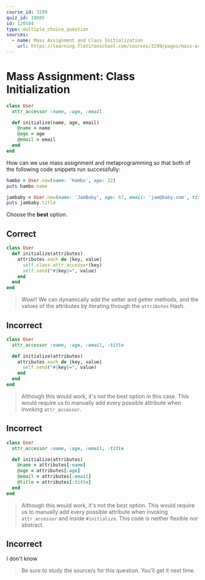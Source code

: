 ```yaml
---
course_id: 3299
quiz_id: 19085
id: 120504
type: multiple_choice_question
sources:
  - name: Mass Assignment and Class Initialization
    url: https://learning.flatironschool.com/courses/3299/pages/mass-assignment-and-class-initialization
---
```


# Mass Assignment: Class Initialization

```rb
class User
  attr_accessor :name, :age, :email

  def initialize(name, age, email)
    @name = name
    @age = age
    @email = email
  end
end
```

How can we use mass assignment and metaprogramming so that both of the following
code snippets run successfully:

```rb
hambo = User.new(name: 'Hambo', age: 22)
puts hambo.name

jambaby = User.new(name: 'JamBaby', age: 67, email: 'jam@baby.com', title: 'Dr.')
puts jambaby.title
```

Choose the **best** option.

## Correct

```rb
class User
  def initialize(attributes)
    attributes.each do |key, value|
      self.class.attr_accessor(key)
      self.send("#{key}=", value)
    end
  end
end
```

> Wow!! We can dynamically add the setter and getter methods, and the values of
> the attributes by iterating through the `attributes` Hash.

## Incorrect

```rb
class User
  attr_accessor :name, :age, :email, :title

  def initialize(attributes)
    attributes.each do |key, value|
      self.send("#{key}=", value)
    end
  end
end
```

> Although this would work, it's not the best option in this case. This would
> require us to manually add every possible attribute when invoking
> `attr_accessor`.

## Incorrect

```rb
class User
  attr_accessor :name, :age, :email, :title

  def initialize(attributes)
    @name = attributes[:name]
    @age = attributes[:age]
    @email = attributes[:email]
    @title = attributes[:title]
  end
end
```

> Although this would work, it's not the best option. This would require us to
> manually add every possible attribute when invoking `attr_accessor` and inside
> `#initialize`. This code is neither flexible nor abstract.

## Incorrect

I don't know

> Be sure to study the source/s for this question. You'll get it next time.
